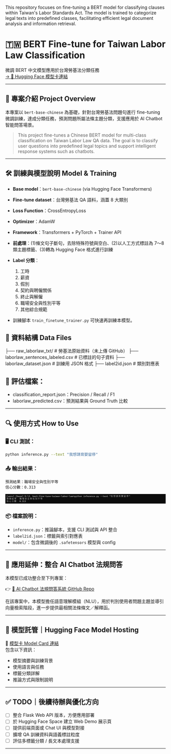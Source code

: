 This repository focuses on fine-tuning a BERT model for classifying clauses within Taiwan's Labor Standards Act. The model is trained to categorize legal texts into predefined classes, facilitating efficient legal document analysis and information retrieval.

# 🇹🇼 BERT Fine-tune for Taiwan Labor Law Classification  
微調 BERT 中文模型應用於台灣勞基法分類任務  
[→ 🔗 Hugging Face 模型卡連結](https://huggingface.co/DEBBY-YEH/finetuned-laborlaw-bert)

---

## 📘 專案介紹 Project Overview

本專案以 `bert-base-chinese` 為基礎，針對台灣勞基法問題句進行 fine-tuning 微調訓練，達成分類任務，預測問題所屬法條主題分類，支援應用於 AI Chatbot 智能問答場景。

> This project fine-tunes a Chinese BERT model for multi-class classification on Taiwan Labor Law QA data. The goal is to classify user questions into predefined legal topics and support intelligent response systems such as chatbots.

---

## 🛠 訓練與模型說明 Model & Training

- **Base model**：`bert-base-chinese` (via Hugging Face Transformers)
- **Fine-tune dataset**：台灣勞基法 QA 語料，涵蓋 8 大類別
- **Loss Function**：CrossEntropyLoss
- **Optimizer**：AdamW
- **Framework**：Transformers + PyTorch + Trainer API
- **前處理**：(1)條文句子斷句，去除特殊符號與空白、(2)以人工方式標註為 7～8 類主題標籤、(3)轉為 Hugging Face 格式進行訓練
- **Label 分類**：
  1. 工時
  2. 薪資
  3. 假別
  4. 契約與聘僱關係
  5. 終止與解僱
  6. 職場安全與性別平等
  7. 其他綜合規範
  
- 訓練腳本 `train_finetune_trainer.py` 可快速再訓練本模型。

## 🧾 資料結構 Data Files
  ├── raw_laborlaw_txt/              # 勞基法原始資料（未上傳 GitHub）
  ├── laborlaw_sentences_labeled.csv # 已標註的句子資料
  ├── laborlaw_dataset.json          # 訓練用 JSON 格式
  ├── label2id.json                  # 類別對應表

## 📂 評估檔案：
- classification_report.json：Precision / Recall / F1
- laborlaw_predicted.csv：預測結果與 Ground Truth 比較
---

## 🔍 使用方式 How to Use

### 🖥 CLI 測試：  
```bash
python inference.py --text "我想請育嬰留停"
```

### 📤 輸出結果：
```
預測結果：職場安全與性別平等
信心分數：0.313
```
![](./demo_output.png)

### 📦 檔案說明：
- `inference.py`：推論腳本，支援 CLI 測試與 API 整合
- `label2id.json`：標籤與索引對應表
- `model/`：包含微調後的 `.safetensors` 模型與 config

---

## 🤖 應用延伸：整合 AI Chatbot 法規問答

本模型已成功整合至下列專案：

👉 [🔗 AI Chatbot 法規問答系統 GitHub Repo](https://github.com/HUEI-JYUN-DEBBY-YEH/AI_Chatbot)

在該專案中，本模型擔任語意理解模組（NLU），用於判別使用者問題主題並導引向量檢索階段，進一步提供最相關法條條文／解釋函。

---

## 🧠 模型託管｜Hugging Face Model Hosting

🔗 [模型卡 Model Card 連結](https://huggingface.co/DEBBY-YEH/finetuned-laborlaw-bert)  
包含以下資訊：
- 模型摘要與訓練背景
- 使用語言與任務
- 標籤分類詳解
- 推論方式與限制說明

---

## ✅ TODO｜後續待辦與優化方向

- [ ] 整合 Flask Web API 版本，方便應用部署
- [ ] 於 Hugging Face Space 建立 Web Demo 展示頁
- [ ] 提供前端頁面或 Chat UI 與模型對接
- [ ] 擴增 QA 訓練資料與語義標註粒度
- [ ] 評估多標籤分類 / 長文本處理支援

---
